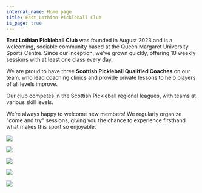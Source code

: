 ```yaml
---
internal_name: Home page
title: East Lothian Pickleball Club
is_page: true
---
```




**East Lothian Pickleball Club** was founded in August 2023 and is a welcoming, sociable community based at the Queen Margaret University Sports Centre. Since our inception, we've grown quickly, offering 10 weekly sessions with at least one class every day.

We are proud to have three **Scottish Pickleball Qualified Coaches** on our team, who lead coaching clinics and provide private lessons to help players of all levels improve.

Our club competes in the Scottish Pickleball regional leagues, with teams at various skill levels.

We’re always happy to welcome new members! We regularly organize "come and try" sessions, giving you the chance to experience firsthand what makes this sport so enjoyable.








![](/assets/20250418_103824.jpg)

![](/assets/game-play.jpg)

![](/assets/weekly-sessions.jpg)

![](/assets/action1.jpeg)

![](/assets/action7.jpeg)
